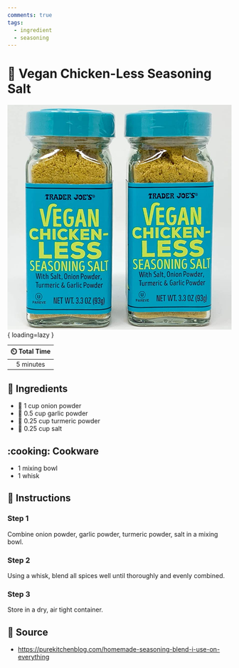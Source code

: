 ```yaml
---
comments: true
tags:
  - ingredient
  - seasoning
---
```

# :salt: Vegan Chicken-Less Seasoning Salt

![Vegan Chicken-Less Seasoning Salt][1]{ loading=lazy }

| :timer_clock: Total Time |
|:-----------------------: |
| 5 minutes |

## :salt: Ingredients

- :onion: 1 cup onion powder
- :garlic: 0.5 cup garlic powder
- :curry: 0.25 cup turmeric powder
- :salt: 0.25 cup salt

## :cooking: Cookware

- 1 mixing bowl
- 1 whisk

## :pencil: Instructions

### Step 1

Combine onion powder, garlic powder, turmeric powder, salt in a mixing bowl.

### Step 2

Using a whisk, blend all spices well until thoroughly and evenly combined.

### Step 3

Store in a dry, air tight container.

## :link: Source

- <https://purekitchenblog.com/homemade-seasoning-blend-i-use-on-everything>

[1]: <../../assets/images/vegan-chicken-less-seasoning-salt.jpg>
